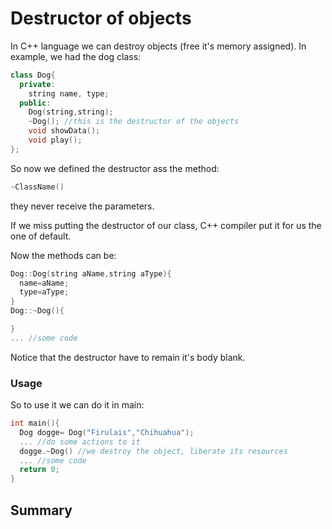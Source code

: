 # Destructor of objects
In C++ language we can destroy objects (free it's memory assigned).
In example, we had the dog class:
```C++
class Dog{
  private:
    string name, type;
  public:
    Dog(string,string);
    ~Dog(); //this is the destructor of the objects
    void showData();
    void play();
};
```
So now we defined the destructor ass the method:
```C++
~ClassName()
```
they never receive the parameters.

If we miss putting the destructor of our class, C++ compiler put it for us the one of default.

Now the methods can be:
```C++
Dog::Dog(string aName,string aType){
  name=aName;
  type=aType;
}
Dog::~Dog(){

}
... //some code
```
Notice that the destructor have to remain it's body blank.

### Usage
So to use it we can do it in main:
```C++
int main(){
  Dog dogge= Dog("Firulais","Chihuahua");
  ... //do some actions to it
  dogge.~Dog() //we destroy the object, liberate its resources
  ... //some code
  return 0;
}
```
## Summary
